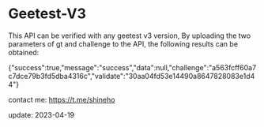 # Geetest-V3
This API can be verified with any geetest v3 version, By uploading the two parameters of gt and challenge to the API, the following results can be obtained:

{"success":true,"message":"success","data":null,"challenge":"a563fcff60a7c7dce79b3fd5dba4316c","validate":"30aa04fd53e14490a8647828083e1d44"}

contact me: https://t.me/shineho

update: 2023-04-19
